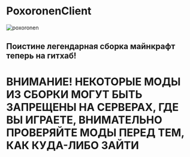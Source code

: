 # PoxoronenClient

![poxoronen](https://imgur.com/a/Xn9mzJm)

## Поистине легендарная сборка майнкрафт теперь на гитхаб!

# ВНИМАНИЕ! НЕКОТОРЫЕ МОДЫ ИЗ СБОРКИ МОГУТ БЫТЬ ЗАПРЕЩЕНЫ НА СЕРВЕРАХ, ГДЕ ВЫ ИГРАЕТЕ, ВНИМАТЕЛЬНО ПРОВЕРЯЙТЕ МОДЫ ПЕРЕД ТЕМ, КАК КУДА-ЛИБО ЗАЙТИ
